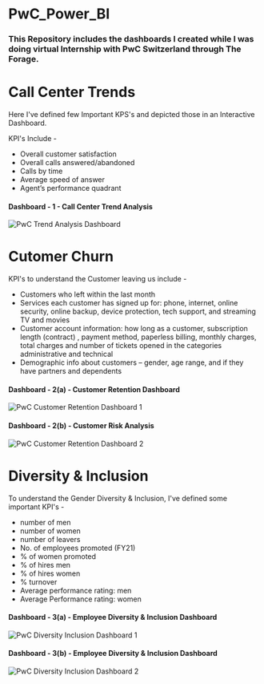# PwC_Power_BI

### This Repository includes the dashboards I created while I was doing virtual Internship with PwC Switzerland through The Forage.

# Call Center Trends

Here I've defined few Important KPS's and depicted those in an Interactive Dashboard.

KPI's Include - 

- Overall customer satisfaction
- Overall calls answered/abandoned
- Calls by time
- Average speed of answer
- Agent’s performance quadrant

#### Dashboard - 1 - Call Center Trend Analysis

![PwC Trend Analysis Dashboard](https://github.com/SanjaysAnalysis/PwC_Power_BI/assets/150272382/d9bf7742-58a3-4c33-8ad3-e3210b886f0d)

# Cutomer Churn

KPI's to understand the Customer leaving us include - 

- Customers who left within the last month
- Services each customer has signed up for: phone, internet, online security, online backup, device protection, tech support, and streaming TV and movies
- Customer account information: how long as a customer, subscription length (contract) , payment method, paperless billing, monthly charges, total charges and number of tickets opened in the categories administrative and technical
- Demographic info about customers – gender, age range, and if they have partners and dependents

#### Dashboard - 2(a) - Customer Retention Dashboard

![PwC Customer Retention Dashboard 1](https://github.com/SanjaysAnalysis/PwC_Power_BI/assets/150272382/eedbde1e-76aa-48cb-bcaf-87429525bd30)

#### Dashboard - 2(b) - Customer Risk Analysis

![PwC Customer Retention Dashboard 2](https://github.com/SanjaysAnalysis/PwC_Power_BI/assets/150272382/499cb56f-bf26-49bc-bdc1-be6a610f3703)

# Diversity & Inclusion

To understand the Gender Diversity & Inclusion, I've defined some important KPI's -

- number of men
- number of women
- number of leavers
- No. of employees promoted (FY21)
- % of women promoted
- % of hires men
- % of hires women
- % turnover
- Average performance rating: men
- Average Performance rating: women

#### Dashboard - 3(a) - Employee Diversity & Inclusion Dashboard

![PwC Diversity   Inclusion Dashboard 1](https://github.com/SanjaysAnalysis/PwC_Power_BI/assets/150272382/79f19526-fd13-482a-8a3c-0abfdf04d9c1)

#### Dashboard - 3(b) - Employee Diversity & Inclusion Dashboard

![PwC Diversity   Inclusion Dashboard 2](https://github.com/SanjaysAnalysis/PwC_Power_BI/assets/150272382/ece59eed-2350-4650-b4b2-b6d79b594f77)
